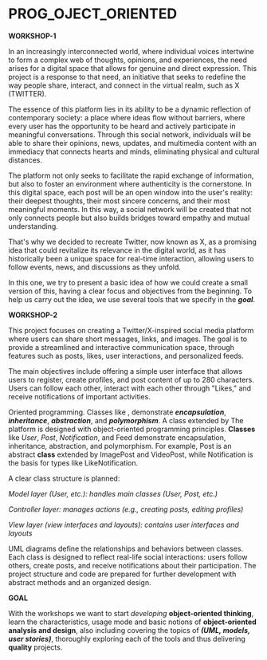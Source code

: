 # PROG_OJECT_ORIENTED
**WORKSHOP-1**

In an increasingly interconnected world, where individual voices intertwine to form a complex web of thoughts, opinions, and experiences, the need arises for a digital space that allows for genuine and direct expression. This project is a response to that need, an initiative that seeks to redefine the way people share, interact, and connect in the virtual realm, such as X (TWITTER).

The essence of this platform lies in its ability to be a dynamic reflection of contemporary society: a place where ideas flow without barriers, where every user has the opportunity to be heard and actively participate in meaningful conversations. Through this social network, individuals will be able to share their opinions, news, updates, and multimedia content with an immediacy that connects hearts and minds, eliminating physical and cultural distances.

The platform not only seeks to facilitate the rapid exchange of information, but also to foster an environment where authenticity is the cornerstone. In this digital space, each post will be an open window into the user's reality: their deepest thoughts, their most sincere concerns, and their most meaningful moments. In this way, a social network will be created that not only connects people but also builds bridges toward empathy and mutual understanding.

That's why we decided to recreate Twitter, now known as X, as a promising idea that could revitalize its relevance in the digital world, as it has historically been a unique space for real-time interaction, allowing users to follow events, news, and discussions as they unfold.

In this one, we try to present a basic idea of ​​how we could create a small version of this, having a clear focus and objectives from the beginning. To help us carry out the idea, we use several tools that we specify in the **_goal_**.

**WORKSHOP-2**

This project focuses on creating a Twitter/X-inspired social media platform where users can share short messages, links, and images. The goal is to provide a streamlined and interactive communication space, through features such as posts, likes, user interactions, and personalized feeds.

The main objectives include offering a simple user interface that allows users to register, create profiles, and post content of up to 280 characters. Users can follow each other, interact with each other through "Likes," and receive notifications of important activities.

Oriented programming. Classes like , demonstrate **_encapsulation_**, **_inheritance_**, **_abstraction_**, and **_polymorphism_**. A class extended by The platform is designed with object-oriented programming principles. **Classes** like _User_, _Post_, _Notification_, and Feed demonstrate encapsulation, inheritance, abstraction, and polymorphism. For example, Post is an abstract **class** extended by ImagePost and VideoPost, while Notification is the basis for types like LikeNotification.

A clear class structure is planned:

_Model layer (User, etc.): handles main classes (User, Post, etc.)_

_Controller layer: manages actions (e.g., creating posts, editing profiles)_

_View layer (view interfaces and layouts): contains user interfaces and layouts_

UML diagrams define the relationships and behaviors between classes. Each class is designed to reflect real-life social interactions: users follow others, create posts, and receive notifications about their participation. The project structure and code are prepared for further development with abstract methods and an organized design.

**GOAL**

With the workshops we want to start *developing* **object-oriented thinking**, learn the characteristics, usage mode and basic notions of **object-oriented analysis and design**, also including covering the topics of **_(UML, models, user stories)_**, thoroughly exploring each of the tools and thus delivering **quality** projects.
